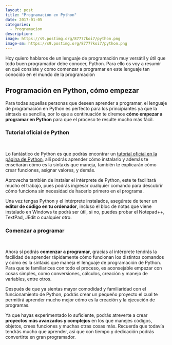 ```yaml
---
layout: post
title: "Programación en Python"
date: 2017-01-05
categories:
  - Programacion
description: 
image: https://s9.postimg.org/87777koi7/python.png
image-sm: https://s9.postimg.org/87777koi7/python.png
---
```

<p>Hoy quiero hablaros de un lenguaje de programación muy versátil y útil que todo buen programador debe conocer, Python. Para ello os voy a resumir en qué consiste y como comenzar a programar en este lenguaje tan conocido en el mundo de la programación</p>
<h2>Programación en Python, cómo empezar</h2>
<p>Para todas aquellas personas que deseen aprender a programar, el lenguaje de programación en Python es perfecto para los principiantes ya que la sintaxis es sencilla, por lo que a continuación te diremos <strong>cómo empezar a programar en Python</strong> para que el proceso te resulte mucho más fácil.</p>
<h3>Tutorial oficial de Python</h3>
<br/>
<p>Lo fantástico de Python es que podrás encontrar un <a href="https://www.python.org/">tutorial oficial en la página de Python</a>, allí podrás aprender cómo instalarlo y además te enseñarán cómo es la sintaxis que maneja, también te explicarán cómo crear funciones, asignar valores, y demás. </p>
<p>Aprovecha también de instalar el intérprete de Python, este te facilitará mucho el trabajo, pues podrás ingresar cualquier comando para descubrir cómo funciona sin necesidad de hacerlo primero en el programa.</p>

<p>Una vez tengas Python y el intérprete instalados, asegúrate de tener un <strong>editor de código en tu ordenador</strong>, incluso el bloc de notas que viene instalado en Windows te podrá ser útil, si no, puedes probar el Notepad++, TextPad, JEdit o cualquier otro.</p>
<h3>Comenzar a programar</h3>
<br/>
<p>Ahora sí podrás <strong>comenzar a programar</strong>, gracias al intérprete tendrás la facilidad de aprender rápidamente cómo funcionan los distintos comandos y cómo es la sintaxis que maneja el lenguaje de programación de Python. Para que te familiarices con todo el proceso, es aconsejable empezar con cosas simples, como conversiones, cálculos, creación y manejo de variables, entre otros.</p>

<p>Después de que ya sientas mayor comodidad y familiaridad con el funcionamiento de Python, podrás crear un pequeño proyecto  el cual te permitirá aprender mucho mejor cómo es la creación y la ejecución de programas.</p>

<p>Ya que hayas experimentado lo suficiente, podrás atreverte a crear <strong>proyectos más avanzados y complejos</strong> en los que manejes códigos, objetos, crees funciones y muchas otras cosas más. Recuerda que todavía tendrás mucho que aprender, así que con tiempo y dedicación podrás convertirte en gran programador.</p>
